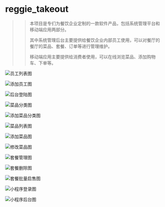 # reggie_takeout

>>本项目是专们为餐饮企业定制的一款软件产品，包括系统管理平台和移动端应用两部分。
>>
>>其中系统管理后台主要提供给餐饮企业内部员工使用，可以对餐厅的餐厅的菜品、套餐、订单等进行管理维护。
>>
>>移动端应用主要提供给消费者使用，可以在线浏览菜品、添加购物车、下单等。

![员工列表图](https://github.com/YyXCyj/reggie_takeout/blob/master/images/%E5%91%98%E5%B7%A5%E5%88%97%E8%A1%A8.png)

![添加员工图](https://github.com/YyXCyj/reggie_takeout/blob/master/images/%E6%B7%BB%E5%8A%A0%E5%91%98%E5%B7%A5.png)

![后台登陆图](https://github.com/YyXCyj/reggie_takeout/blob/master/images/%E7%99%BB%E5%BD%95.png)

![菜品分类图](https://github.com/YyXCyj/reggie_takeout/blob/master/images/%E8%8F%9C%E5%93%81%E5%88%86%E7%B1%BB.png)

![添加菜品分类图](https://github.com/YyXCyj/reggie_takeout/blob/master/images/%E6%B7%BB%E5%8A%A0%E8%8F%9C%E5%93%81%E5%88%86%E7%B1%BB.png)

![菜品列表图](https://github.com/YyXCyj/reggie_takeout/blob/master/images/%E8%8F%9C%E5%93%81%E5%88%97%E8%A1%A8.png)

![添加菜品图](https://github.com/YyXCyj/reggie_takeout/blob/master/images/%E6%B7%BB%E5%8A%A0%E8%8F%9C%E5%93%81.png)

![修改菜品图](https://github.com/YyXCyj/reggie_takeout/blob/master/images/%E4%BF%AE%E6%94%B9%E8%8F%9C%E5%93%81%E4%BF%A1%E6%81%AF.png)

![套餐管理图](https://github.com/YyXCyj/reggie_takeout/blob/master/images/%E5%A5%97%E9%A4%90%E7%AE%A1%E7%90%86.png)

![套餐删除图](https://github.com/YyXCyj/reggie_takeout/blob/master/images/%E5%88%A0%E9%99%A4%E5%A5%97%E9%A4%903.png)

![套餐批量启售图](https://github.com/YyXCyj/reggie_takeout/blob/master/images/%E6%89%B9%E9%87%8F%E5%90%AF%E5%85%BD.png)

![小程序登录图](https://github.com/YyXCyj/reggie_takeout/blob/master/images/%E5%B0%8F%E7%A8%8B%E5%BA%8F%E7%99%BB%E5%BD%95.png)

![小程序后台图](https://github.com/YyXCyj/reggie_takeout/blob/master/images/%E5%B0%8F%E7%A8%8B%E5%BA%8F%E5%90%8E%E5%8F%B0.png)
